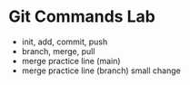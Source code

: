 # Git Commands Lab
- init, add, commit, push
- branch, merge, pull
- merge practice line (main)
- merge practice line (branch)
small change
